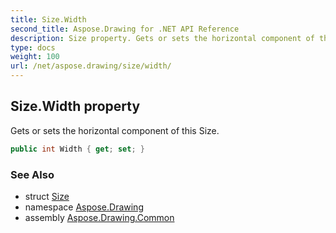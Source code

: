 ```yaml
---
title: Size.Width
second_title: Aspose.Drawing for .NET API Reference
description: Size property. Gets or sets the horizontal component of this Size
type: docs
weight: 100
url: /net/aspose.drawing/size/width/
---
```

## Size.Width property

Gets or sets the horizontal component of this Size.

```csharp
public int Width { get; set; }
```

### See Also

* struct [Size](../)
* namespace [Aspose.Drawing](../../size/)
* assembly [Aspose.Drawing.Common](../../../)


